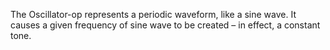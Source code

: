 The Oscillator-op represents a periodic waveform, like a sine wave. It causes a given frequency of sine wave to be created – in effect, a constant tone.